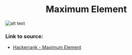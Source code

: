 <h1 align="center">Maximum Element</h1>

![alt text](https://images2.imgbox.com/ef/41/a0vmYdqz_o.png?raw=true)

### Link to source: 
- <a href="https://www.hackerrank.com/challenges/maximum-element/problem">Hackerrank - Maximum Element</a>
